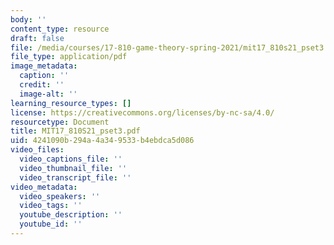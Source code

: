 ```yaml
---
body: ''
content_type: resource
draft: false
file: /media/courses/17-810-game-theory-spring-2021/mit17_810s21_pset3.pdf
file_type: application/pdf
image_metadata:
  caption: ''
  credit: ''
  image-alt: ''
learning_resource_types: []
license: https://creativecommons.org/licenses/by-nc-sa/4.0/
resourcetype: Document
title: MIT17_810S21_pset3.pdf
uid: 4241090b-294a-4a34-9533-b4ebdca5d086
video_files:
  video_captions_file: ''
  video_thumbnail_file: ''
  video_transcript_file: ''
video_metadata:
  video_speakers: ''
  video_tags: ''
  youtube_description: ''
  youtube_id: ''
---
```

